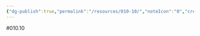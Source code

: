 ```yaml
---
{"dg-publish":true,"permalink":"/resources/010-10/","noteIcon":"0","created":"2023-12-28T01:37:16.923+09:00","updated":"2024-01-01T00:39:33.039+09:00"}
---
```


#010.10

